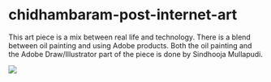 # chidhambaram-post-internet-art

This art piece is a mix between real life and technology. There is a blend between oil painting and using Adobe products.
Both the oil painting and the Adobe Draw/Illustrator part of the piece is done by Sindhooja Mullapudi. 

![](IMG_0079.PNG)
